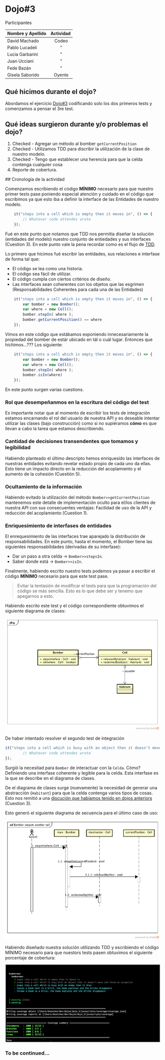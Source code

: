 # Dojo#3

Participantes

| Nombre y Apellido | Actividad |
| ----------------- |:---------:|
| David Machado     | Codeo     |
| Pablo Lucadeli    | "         |
| Lucia Garbarini   | "         |
| Juan Ucciani      | "         |
| Fede Bazán        | "         |
| Gisela Saborido   | Oyente    |

## Qué hicimos durante el dojo?

Abordamos el ejercicio [Dojo#3](https://github.com/diegosanchez/dojo/tree/workshop/dojo_3) codificando solo los dos primeros tests y comenzamos a pensar el 3re test.

## Qué ideas surgieron durante y/o problemas el dojo?

1. Checked - Agregar un método al bomber ```getCurrentPosition```
2. Checked - Utilizamos TDD para discribir la utilización de la clase de nuestro modelo.
3. Checked - Tengo que establecer una herencia para que la celda contenga cualquier cosa
4. Reporte de cobertura.

## Cronología de la actividad

Comenzamos escribiendo el código **MÍNIMO** necesario para que nuestro primer tests pase poniendo especial atención y cuidado en el código que escribímos ya que esto iba a definir la interface de las Entidades de nuestro modelo. 

```js
    it("steps into a cell which is empty then it moves in", () => { 
        // Whatever code attendes wrote
    });
```

Fué en este punto que notamos que TDD nos permitía diseñar la solución (entidades del modelo) nuestro conjunto de entiedades y sus interfaces (Cuestion 3). En este punto vale la pena recordar como es el flujo de [TDD](../dojo_2/NOTES.md). 

Lo primero que hicimos fué escribir las entidades, sus relaciones e interfase de forma tal que:
- El código se lea como una historia.
- El código sea fácil de utilizar.
- El código cumpla con ciertos critérios de diseño.
- Las interfaces sean coherentes con los objetos que las esgrimen (Responsabilidades Coherentes para cada una de las Entidades)

```js
    it("steps into a cell which is empty then it moves in", () => { 
        var bomber = new Bomber();
        var where = new Cell();
        bomber.stepIn( where );
        bomber.getCurrentPosition() == where
    });
```

Vímos en este código que estábamos exponiendo innecesariamente la propiedad del bomber de estár ubicado en tál o cuál lugar.  Entonces que hichimos...??? Los siguiente:

```js
    it("steps into a cell which is empty then it moves in", () => { 
        var bomber = new Bomber();
        var where = new Cell();
        bomber.stepIn( where );
        bomber.isIn(where)
    });
```

En este punto surgen varias cuestions.

### Rol que desempeñanmos en la escritura del código del test

Es importante notar que al momento de escribir los tests de integración estamos encarnando el rol del usuario de nuestra API y es deseable intentar utilizar las clases (bajo construcción) como si no supiéramos **cómo** es que llevan a cabo la tarea que estamos describiendo.

### Cantidad de decisiones transendentes que tomamos y legibilidad 

Habiendo planteado el último descripto hemos enriquesído las interfaces de nuestras entidades evitando revelar estado propio de cada uno da ellas. Esto tiene un impacto directo en la reducción del acoplamiento y el aumento de la cohesión (Cuestión 5).

### Ocultamiento de la información

Habiendo evitado la utilización del método ```Bomber>>getCurrentPosition``` mantenemos este detalle de implementación oculto para el/los clientes de nuestra API con sus consecuentes ventajas: Facilidad de uso de la API y reducción del acoplamiento (Cuestion 1).

### Enriquesimiento de interfases de entidades

El enrequesimiento de las interfaces trae aparejado la distribución de responsabilidades.  En este punto, hasta el momento, el Bomber tiene las siguientes responsabilidades (derivadas de su interfase):

- Dar un paso a otra celda -> ```Bomber>>stepsIn```.
- Saber donde está -> ```Bomber>>isIn```.


Finalmente, habiendo escrito nuestro tests podemos ya pasar a escribir el código **MÍNIMO** necesario para que este test pase.

> Evitar la tentasión de modificar el tests para que la programación del código se más sencilla. Esto es lo que debe ser y tenemo que apegarnos a esto.

Habiendo escrito este test y el código correspondiente obtuvimos el siguiente diagrama de clases:

![Diagram#0](diagrams/BomberMan.png)

De haber intentado resolver el segundo test de integración 

```js
it("steps into a cell which is busy with an object then it doesn't move and throw an exception", () => {
        // Whatever code attendes wrote
});

```

Surgió la necesitad para ```Bomber``` de interactuar con la ```Celda```.  Cómo? Definiendo una interfase coherente y legible para la celda. Esta interfase es la que se describe en el diagrama de clases.  

De el diagrama de clases surge (nuevamente) la necesidad de generar una abstracción (```Habitant```) para que la celda contenga varios tipos de cosas.  Esto nos remitió a una [discución que habíamos tenido en dojos anteriors](https://github.com/diegosanchez/dojo/blob/workshop/dojo_2/NOTES_2.md#lenguajes-tipados-y-no-tipados) (Cuestion 3).

Esto generó el siguiente diagrama de secuencia para el último caso de uso:

![Diagram#1](diagrams/Bomber_stepsIn_another_cell.png)

Habiendo diseñado nuestra solución utilizando TDD y escribiendo el código MÍNIMO necesario para que nuestors tests pasen obtuvimos el siguiente porcentaje de cobertura:

![Diagram#2](diagrams/coverage_report.png)

### To be continued...
